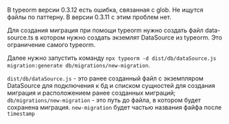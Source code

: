 В typeorm версии 0.3.12 есть ошибка, связанная с glob. Не ищутся файлы по паттерну.
В версии 0.3.11 с этим проблем нет.

Для создания миграция при помощи typeorm нужно создать файл data-source.ts в котором нужно
создать экземлят DataSource из typeorm. Это ограничение самого typeorm.

Далее нужно запустить команду `npx typeorm -d dist/db/dataSource.js migration:generate db/migrations/new-migration`.

`dist/db/dataSource.js` - это ранее созданный файл с экземпляром DataSource для подключения 
к бд и списком сущностей для создания миграция и расположением ранее созданных миграций;
`db/migrations/new-migration` - это путь до файла, в котором будет сохранена миграция.
`new-migration` будет частью названия файфа после `timestamp`

